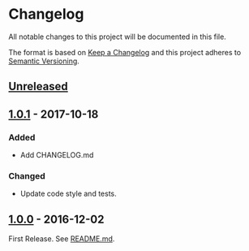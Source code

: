 # Changelog

All notable changes to this project will be documented in this file.

The format is based on [Keep a Changelog](http://keepachangelog.com/en/1.0.0/)
and this project adheres to [Semantic Versioning](http://semver.org/spec/v2.0.0.html).

## [Unreleased]

## [1.0.1] - 2017-10-18

### Added

- Add CHANGELOG.md

### Changed

- Update code style and tests.

## [1.0.0] - 2016-12-02

First Release. See [README.md](https://github.com/archco/MetaTag/blob/master/README.md).

[Unreleased]: https://github.com/archco/MetaTag/compare/v1.0.1...HEAD
[1.0.1]: https://github.com/archco/MetaTag/compare/v1.0.0...v1.0.1
[1.0.0]: https://github.com/archco/MetaTag/compare/51bfd50...v1.0.0
